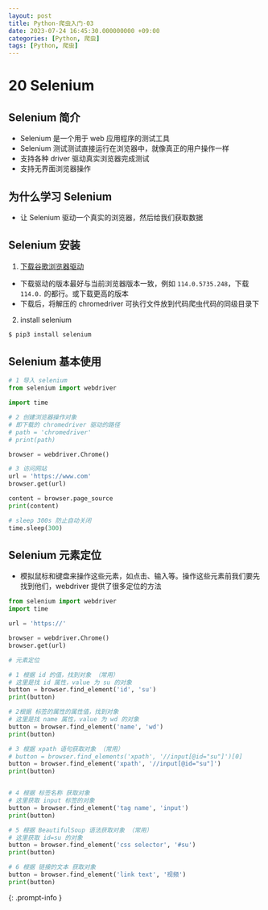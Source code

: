 ```yaml
---
layout: post
title: Python-爬虫入门-03
date: 2023-07-24 16:45:30.000000000 +09:00
categories: [Python, 爬虫]
tags: [Python, 爬虫]
---
```


# 20 Selenium

## Selenium 简介
* Selenium 是一个用于 web 应用程序的测试工具
* Selenium 测试测试直接运行在浏览器中，就像真正的用户操作一样
* 支持各种 driver 驱动真实浏览器完成测试
* 支持无界面浏览器操作

## 为什么学习 Selenium
* 让 Selenium 驱动一个真实的浏览器，然后给我们获取数据

## Selenium 安装
1. [下载谷歌浏览器驱动](http://chromedriver.storage.googleapis.com/index.html)
* 下载驱动的版本最好与当前浏览器版本一致，例如 `114.0.5735.248`，下载 `114.0.` 的都行。或下载更高的版本
* 下载后，将解压的 chromedriver 可执行文件放到代码爬虫代码的同级目录下
2. install selenium

```bash
$ pip3 install selenium
```

## Selenium 基本使用


```python
# 1 导入 selenium
from selenium import webdriver

import time

# 2 创建浏览器操作对象
# 即下载的 chromedriver 驱动的路径
# path = 'chromedriver'
# print(path)

browser = webdriver.Chrome()

# 3 访问网站
url = 'https://www.com'
browser.get(url)

content = browser.page_source
print(content)

# sleep 300s 防止自动关闭
time.sleep(300)
```

## Selenium 元素定位
* 模拟鼠标和键盘来操作这些元素，如点击、输入等。操作这些元素前我们要先找到他们，webdriver 提供了很多定位的方法


```python
from selenium import webdriver
import time

url = 'https://'

browser = webdriver.Chrome()
browser.get(url)

# 元素定位

# 1 根据 id 的值，找到对象 （常用）
# 这里是找 id 属性，value 为 su 的对象
button = browser.find_element('id', 'su')
print(button)

# 2根据 标签的属性的属性值，找到对象
# 这里是找 name 属性，value 为 wd 的对象
button = browser.find_element('name', 'wd')
print(button)

# 3 根据 xpath 语句获取对象 （常用）
# button = browser.find_elements('xpath', '//input[@id="su"]')[0]
button = browser.find_element('xpath', '//input[@id="su"]')
print(button)


# 4 根据 标签名称 获取对象
# 这里获取 input 标签的对象
button = browser.find_element('tag name', 'input')
print(button)

# 5 根据 BeautifulSoup 语法获取对象 （常用）
# 这里获取 id=su 的对象
button = browser.find_element('css selector', '#su')
print(button)

# 6 根据 链接的文本 获取对象
button = browser.find_element('link text', '视频')
print(button)
```


> 
{: .prompt-info }

